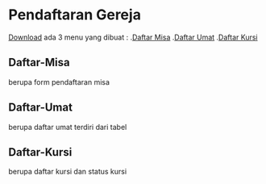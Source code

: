# Pendaftaran Gereja
[Download](#download)
ada 3 menu yang dibuat :
.[Daftar Misa](#Daftar-Misa)
.[Daftar Umat](#Daftar-Umat)
.[Daftar Kursi](#Daftar-Kursi)

## Daftar-Misa
berupa form pendaftaran misa
## Daftar-Umat
berupa daftar umat terdiri dari tabel
## Daftar-Kursi
berupa daftar kursi dan status kursi
